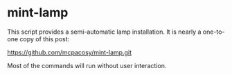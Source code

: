 mint-lamp
=========

This script provides a semi-automatic lamp installation. It is nearly a one-to-one copy of this post:

https://github.com/mcpacosy/mint-lamp.git

Most of the commands will run without user interaction.
